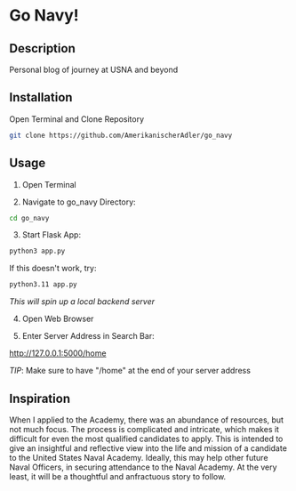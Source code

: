 # Go Navy!

## Description

Personal blog of journey at USNA and beyond

## Installation

Open Terminal and Clone Repository

```bash
git clone https://github.com/AmerikanischerAdler/go_navy
```

## Usage

1) Open Terminal

2) Navigate to go_navy Directory:

```bash
cd go_navy
```

3) Start Flask App:

```bash
python3 app.py
```

If this doesn't work, try:

```bash
python3.11 app.py
```

*This will spin up a local backend server*

4) Open Web Browser

5) Enter Server Address in Search Bar:

http://127.0.0.1:5000/home

*TIP*: Make sure to have "/home" at the end of your server address

## Inspiration

When I applied to the Academy, there was an abundance of resources, but not much
focus. The process is complicated and intricate, which makes it difficult for
even the most qualified candidates to apply. 
This is intended to give an insightful and reflective view into the life and
mission of a candidate to the United States Naval Academy. Ideally, this may
help other future Naval Officers, in securing attendance to the Naval Academy.
At the very least, it will be a thoughtful and anfractuous story to follow.

